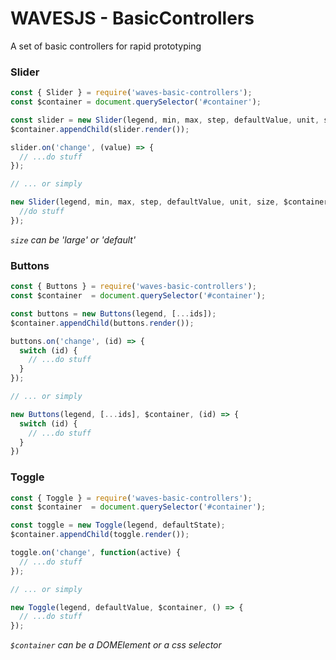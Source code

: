 # WAVESJS - BasicControllers

A set of basic controllers for rapid prototyping

### Slider

```js
const { Slider } = require('waves-basic-controllers');
const $container = document.querySelector('#container');

const slider = new Slider(legend, min, max, step, defaultValue, unit, size);
$container.appendChild(slider.render());

slider.on('change', (value) => {
  // ...do stuff
});

// ... or simply

new Slider(legend, min, max, step, defaultValue, unit, size, $container, () => {
  //do stuff
});
```

_`size` can be 'large' or 'default'_

### Buttons

```js
const { Buttons } = require('waves-basic-controllers');
const $container  = document.querySelector('#container');

const buttons = new Buttons(legend, [...ids]);
$container.appendChild(buttons.render());

buttons.on('change', (id) => {
  switch (id) {
    // ...do stuff
  }
});

// ... or simply

new Buttons(legend, [...ids], $container, (id) => {
  switch (id) {
    // ...do stuff
  }
})
```

### Toggle

```js
const { Toggle } = require('waves-basic-controllers');
const $container  = document.querySelector('#container');

const toggle = new Toggle(legend, defaultState);
$container.appendChild(toggle.render());

toggle.on('change', function(active) {
  // ...do stuff
});

// ... or simply

new Toggle(legend, defaultValue, $container, () => {
  // ...do stuff
});
```


_`$container` can be a DOMElement or a css selector_
